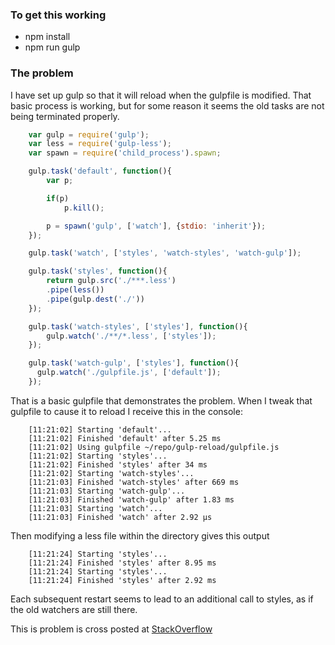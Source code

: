### To get this working
* npm install
* npm run gulp

### The problem
I have set up gulp so that it will reload when the gulpfile is modified. That basic process is working, but for some reason it seems the old tasks are not being terminated properly.

```javascript
    var gulp = require('gulp');
    var less = require('gulp-less');
    var spawn = require('child_process').spawn;

    gulp.task('default', function(){
    	var p;

    	if(p)
    		p.kill();

    	p = spawn('gulp', ['watch'], {stdio: 'inherit'});
    });

    gulp.task('watch', ['styles', 'watch-styles', 'watch-gulp']);

    gulp.task('styles', function(){
    	return gulp.src('./***.less')
    	.pipe(less())
    	.pipe(gulp.dest('./'))
    });

    gulp.task('watch-styles', ['styles'], function(){
    	gulp.watch('./**/*.less', ['styles']);
    });

    gulp.task('watch-gulp', ['styles'], function(){
      gulp.watch('./gulpfile.js', ['default']);
    });
```

That is a basic gulpfile that demonstrates the problem. When I tweak that gulpfile to cause it to reload I receive this in the console:

```
    [11:21:02] Starting 'default'...
    [11:21:02] Finished 'default' after 5.25 ms
    [11:21:02] Using gulpfile ~/repo/gulp-reload/gulpfile.js
    [11:21:02] Starting 'styles'...
    [11:21:02] Finished 'styles' after 34 ms
    [11:21:02] Starting 'watch-styles'...
    [11:21:03] Finished 'watch-styles' after 669 ms
    [11:21:03] Starting 'watch-gulp'...
    [11:21:03] Finished 'watch-gulp' after 1.83 ms
    [11:21:03] Starting 'watch'...
    [11:21:03] Finished 'watch' after 2.92 μs
```

Then modifying a less file within the directory gives this output

```
    [11:21:24] Starting 'styles'...
    [11:21:24] Finished 'styles' after 8.95 ms
    [11:21:24] Starting 'styles'...
    [11:21:24] Finished 'styles' after 2.92 ms
```

Each subsequent restart seems to lead to an additional call to styles, as if the old watchers are still there.

This is problem is cross posted at [StackOverflow](http://stackoverflow.com/questions/29519142/duplicate-tasks-on-self-reloading-gulp)
